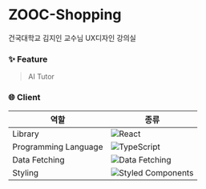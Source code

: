# ZOOC-Shopping

건국대학교 김지인 교수님 UX디자인 강의실

### ✨ Feature

> AI Tutor

### 🌐 Client

| 역할                 | 종류                                                                                                                                    |
| -------------------- | --------------------------------------------------------------------------------------------------------------------------------------- |
| Library              | ![React](https://img.shields.io/badge/React-61DAFB?style=for-the-badge&logo=React&logoColor=black)                                      |
| Programming Language | ![TypeScript](https://img.shields.io/badge/TypeScript-3178C6.svg?style=for-the-badge&logo=TypeScript&logoColor=white)                   |
| Data Fetching        | ![Data Fetching](https://img.shields.io/badge/Axios-5A29E4?style=for-the-badge&logo=Axios&logoColor=white)                              |
| Styling              | ![Styled Components](https://img.shields.io/badge/styled--components-DB7093?style=for-the-badge&logo=styled-components&logoColor=white) |
